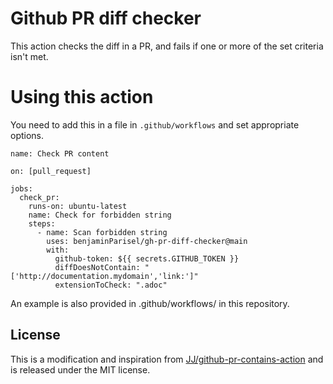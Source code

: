 # Github PR diff checker

This action checks the diff in a PR, and fails if one or more of the set criteria isn't met.

# Using this action

You need to add this in a file in `.github/workflows` and set appropriate options.

```
name: Check PR content

on: [pull_request]

jobs:
  check_pr:
    runs-on: ubuntu-latest
    name: Check for forbidden string
    steps:
      - name: Scan forbidden string
        uses: benjaminParisel/gh-pr-diff-checker@main
        with:
          github-token: ${{ secrets.GITHUB_TOKEN }}
          diffDoesNotContain: "['http://documentation.mydomain','link:']"
          extensionToCheck: ".adoc"
```

An example is also provided in .github/workflows/ in this repository.

## License

This is a modification and inspiration from [JJ/github-pr-contains-action](https://github.com/JJ/github-pr-contains-action/) and is released under the MIT license.
